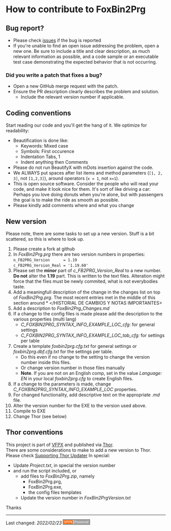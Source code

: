 # How to contribute to FoxBin2Prg
## Bug report?
- Please check  [issues](https://github.com/fdbozzo/foxbin2prg/issues) if the bug is reported
- If you're unable to find an open issue addressing the problem, open a new one. Be sure to include a title and clear description, as much relevant information as possible, and a code sample or an executable test case demonstrating the expected behavior that is not occurring.
### Did you write a patch that fixes a bug?
- Open a new GitHub merge request with the patch.
- Ensure the PR description clearly describes the problem and solution.
  - Include the relevant version number if applicable.

## Coding conventions

Start reading our code and you'll get the hang of it. We optimize for readability:

- Beautification is done like:
  - Keywords: Mixed case 
  - Symbols: First occurence
  - Indentation Tabs, 1
  - Indent anything then Comments
- Please do not run BeautifyX with mDots insertion against the code. 
- We ALWAYS put spaces after list items and method parameters (`[1, 2, 3]`, not `[1,2,3]`), around operators (`x = 1`, not `x=1`).
- This is open source software. Consider the people who will read your code, and make it look nice for them. It's sort of like driving a car: Perhaps you love doing donuts when you're alone, but with passengers the goal is to make the ride as smooth as possible.
- Please kindly add comments where and what you change

## New version
Please note, there are some tasks to set up a new version.
Stuff is a bit scattered, so this is where to look up.
1. Please create a fork at github
0. In _FoxBin2Prg.prg_ there are two version numbers in properties:   
`n_FB2PRG_Version      = 1.19`    
`c_FB2PRG_Version_Real = '1.19.60'`
1. Please set the **minor** part of _c_FB2PRG_Version_Real_ to a new number.   
   **Do not** alter the **1.19** part. This is written to the text files.
   Alteration might force that the files must be newly commited, what is not everybodies taste.
3. Add a meaningfull description of the change in the changes list on top of _FoxBin2Prg.prg_.
   The most recent entries met in the middle of this section around * </HISTORIAL DE CAMBIOS Y NOTAS IMPORTANTES>
4. Add a description to _FoxBin2Prg_Changes.md_
4. If a change to the config files is made please add the description to the various properties (multi lang)
   - _C_FOXBIN2PRG_SYNTAX_INFO_EXAMPLE_LOC_cfg:_ for general settings
   - _C_FOXBIN2PRG_SYNTAX_INFO_EXAMPLE_LOC_tab_cfg:_ for settings per table
4. Create a template _foxbin2prg.cfg.txt_ for general settings or _foxbin2prg.dbf.cfg.txt_ for the settings per table.
   - Do this even if no change to the setting to change the version number inside this files.
   - Or change version number in those files manually
   - **Note**. If you are not on an English comp, set in the value _Language: EN_ in your local _foxbin2prg.cfg_ to create English files.
5. If a change to the parameters is made, change _C_FOXBIN2PRG_SYNTAX_INFO_EXAMPLE_LOC_ properties.
4. For changed functionality, add descriptive text on the appropriate _.md_ file.
2. Alter the version number for the EXE to the version used above.
0. Compile to EXE
1. Change Thor (see below)

## Thor conventions
This project is part of [VFPX](https://vfpx.github.io/) and published via [Thor](https://github.com/VFPX/Thor).   
There are some considerations to make to add a new version to Thor.   
Please check [Supporting Thor Updater](https://vfpx.github.io/thorupdate/)
In special:
- Update _Project.txt_, in special the version number
- and run the script included, or 
   - add files to _FoxBin2Prg.zip_, namely
     - FoxBin2Prg.prg,
     - FoxBin2Prg.exe,
     - the config files templates
   - Update the version number in _FoxBin2PrgVersion.txt_

Thanks

----
Last changed: _2022/02/23_ ![Picture](../docs/pictures/vfpxpoweredby_alternative.gif)